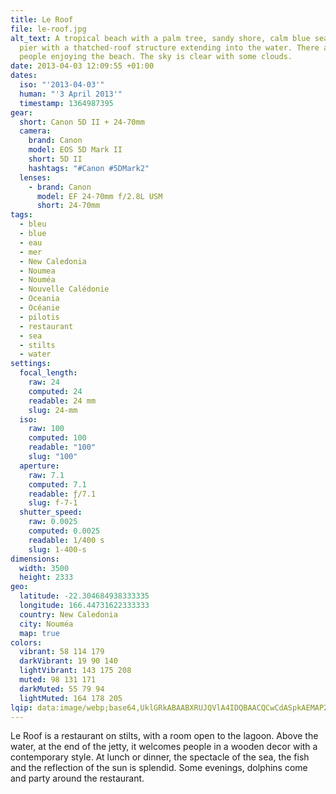 ```yaml
---
title: Le Roof
file: le-roof.jpg
alt_text: A tropical beach with a palm tree, sandy shore, calm blue sea, and a
  pier with a thatched-roof structure extending into the water. There are a few
  people enjoying the beach. The sky is clear with some clouds.
date: 2013-04-03 12:09:55 +01:00
dates:
  iso: "'2013-04-03'"
  human: "'3 April 2013'"
  timestamp: 1364987395
gear:
  short: Canon 5D II + 24-70mm
  camera:
    brand: Canon
    model: EOS 5D Mark II
    short: 5D II
    hashtags: "#Canon #5DMark2"
  lenses:
    - brand: Canon
      model: EF 24-70mm f/2.8L USM
      short: 24-70mm
tags:
  - bleu
  - blue
  - eau
  - mer
  - New Caledonia
  - Noumea
  - Nouméa
  - Nouvelle Calédonie
  - Oceania
  - Océanie
  - pilotis
  - restaurant
  - sea
  - stilts
  - water
settings:
  focal_length:
    raw: 24
    computed: 24
    readable: 24 mm
    slug: 24-mm
  iso:
    raw: 100
    computed: 100
    readable: "100"
    slug: "100"
  aperture:
    raw: 7.1
    computed: 7.1
    readable: ƒ/7.1
    slug: f-7-1
  shutter_speed:
    raw: 0.0025
    computed: 0.0025
    readable: 1/400 s
    slug: 1-400-s
dimensions:
  width: 3500
  height: 2333
geo:
  latitude: -22.304684938333335
  longitude: 166.44731622333333
  country: New Caledonia
  city: Nouméa
  map: true
colors:
  vibrant: 58 114 179
  darkVibrant: 19 90 140
  lightVibrant: 143 175 208
  muted: 98 131 171
  darkMuted: 55 79 94
  lightMuted: 164 178 205
lqip: data:image/webp;base64,UklGRkABAABXRUJQVlA4IDQBAACQCwCdASpkAEMAP22ewFi0vy8qMlZtU+AtiUAZQAeRSPxteU3X3uQgwtXgAoGE7s0svMGBvMbt95If7BwjJEuU0Xq4hV29A8oQvQKNWgI2tw3RlEgvN6TcBcz7ejTh8UsiST4yQAD+7gxHZuEFfMUi+0qjSnQESIjxKvyeai/56BzHRlZf0vSnWJm4EXYLQfom4DdaWoTi3+eo57boZDMQLS2HmVWOehdHowpS9gmdUokYFj36jd12tFXPeDbH2dAuS96hXA304MIhMuCG+xjx2zDBTGM3R+COUydaNp2gYvAJS6yL0ANoat0j8uSjQuRXuWolNf6i89nNWVYtEDuk1qU9FIAbF+uoOUS4XGZMUq+yZxzFldWuIbdhK2kbp6smna1KnpvC2FlY1iFsdCk2CMIAAA==
---
```


Le Roof is a restaurant on stilts, with a room open to the lagoon. Above the water, at the end of the jetty, it welcomes people in a wooden decor with a contemporary style. At lunch or dinner, the spectacle of the sea, the fish and the reflection of the sun is splendid. Some evenings, dolphins come and party around the restaurant.
